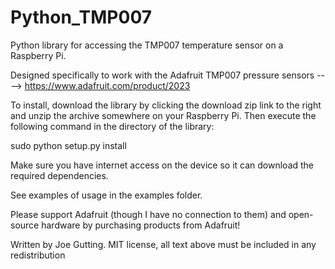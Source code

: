 Python_TMP007
=============
Python library for accessing the TMP007 temperature sensor on a Raspberry Pi.

Designed specifically to work with the Adafruit TMP007 pressure sensors ----> https://www.adafruit.com/product/2023

To install, download the library by clicking the download zip link to the right and unzip the archive somewhere on your Raspberry Pi. Then execute the following command in the directory of the library:

sudo python setup.py install

Make sure you have internet access on the device so it can download the required dependencies.

See examples of usage in the examples folder.

Please support Adafruit (though I have no connection to them) and open-source hardware by purchasing products from Adafruit!

Written by Joe Gutting. MIT license, all text above must be included in any redistribution
